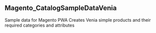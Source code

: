 ## Magento_CatalogSampleDataVenia
Sample data for Magento PWA
Creates Venia simple products and their required categories and attributes
